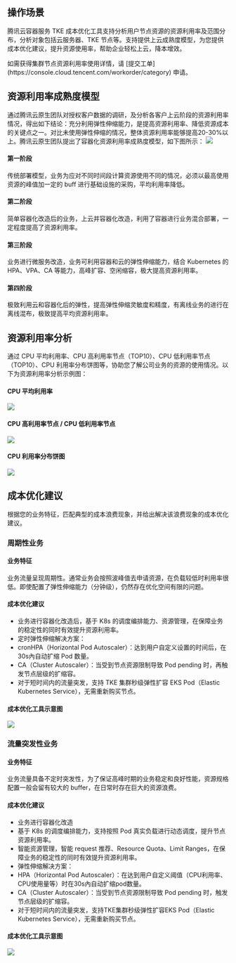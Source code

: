 
## 操作场景
腾讯云容器服务 TKE 成本优化工具支持分析用户节点资源的资源利用率及范围分布，分析对象包括云服务器、TKE 节点等。支持提供上云成熟度模型，为您提供成本优化建议，提升资源使用率，帮助企业轻松上云，降本增效。

<dx-alert infotype="explain" title="">
如需获得集群节点资源利用率使用详情，请 [提交工单](https://console.cloud.tencent.com/workorder/category) 申请。
</dx-alert>



## 资源利用率成熟度模型
通过腾讯云原生团队对授权客户数据的调研，及分析各客户上云阶段的资源利用率情况，得出如下结论：充分利用弹性伸缩能力，是提高资源利用率、降低资源成本的关键点之一。对比未使用弹性伸缩的情况，整体资源利用率能够提高20-30%以上。腾讯云原生团队提出了容器化资源利用率成熟度模型，如下图所示：
![](https://main.qcloudimg.com/raw/eec315c150fdc1742886a6cb9c2221ac.jpg)

#### 第一阶段
传统部署模型，业务为应对不同时间段计算资源使用不同的情况，必须以最高使用资源的峰值加一定的 buff 进行基础设施的采购，平均利用率降低。

#### 第二阶段
简单容器化改造后的业务，上云并容器化改造，利用了容器进行业务混合部署，一定程度提高了资源利用率。

#### 第三阶段
业务进行微服务改造，业务可利用容器和云的弹性伸缩能力，结合 Kubernetes 的 HPA、VPA、CA 等能力，高峰扩容、空闲缩容，极大提高资源利用率。

#### 第四阶段
极致利用云和容器化后的弹性，提高弹性伸缩灵敏度和精度，有离线业务的进行在离线混布，极致提高平均资源利用率。


## 资源利用率分析
通过 CPU 平均利用率、CPU 高利用率节点（TOP10）、CPU 低利用率节点（TOP10）、CPU 利用率分布饼图等，协助您了解公司业务的资源的使用情况。以下为资源利用率分析示例图：

#### CPU 平均利用率
![](https://main.qcloudimg.com/raw/a5f70d33bf47a7de34365b438330faf5.png)

#### CPU 高利用率节点 / CPU 低利用率节点
![](https://main.qcloudimg.com/raw/d0ab5fdc823d791f896823e78655ede3.png)

#### CPU 利用率分布饼图
![](https://main.qcloudimg.com/raw/e2a1c02a671d04f357fe6c6c9bcc34d2.png)

## 成本优化建议
根据您的业务特征，匹配典型的成本浪费现象，并给出解决该浪费现象的成本优化建议。

### 周期性业务
#### 业务特征
业务流量呈现周期性。通常业务会按照波峰值去申请资源，在负载较低时利用率很低。即使配置了弹性伸缩能力（分钟级），仍然存在优化空间有限的问题。

#### 成本优化建议
- 业务进行容器化改造后，基于 K8s 的调度编排能力、资源管理，在保障业务的稳定性的同时有效提升资源利用率。
- 定时弹性伸缩解决方案：
 - cronHPA（Horizontal Pod Autoscaler）：达到用户自定义设置的时间后，在30s內自动扩缩 Pod 数量。
 - CA（Cluster Autoscaler）：当受到节点资源限制导致 Pod pending 时，再触发节点层级的扩缩容。
 - 对于短时间内的流量突发，支持 TKE 集群秒级弹性扩容 EKS Pod（Elastic Kubernetes Service），无需重新购买节点。

#### 成本优化工具示意图
![](https://main.qcloudimg.com/raw/45f444ccc83f3f4432ad0dabb9c21c0f.png)

### 流量突发性业务

#### 业务特征
业务流量具备不定时突发性，为了保证高峰时期的业务稳定和良好性能，资源规格配置一般会留有较大的 buffer，在日常时存在巨大的资源浪费。

#### 成本优化建议
- 业务进行容器化改造
 - 基于 K8s 的调度编排能力，支持按照 Pod 真实负载进行动态调度，提升节点资源利用率。
 - 智能资源管理，智能 request 推荐、Resource Quota、Limit Ranges，在保障业务的稳定性的同时有效提升资源利用率。
- 弹性伸缩解决方案：
 - HPA（Horizontal Pod Autoscaler）：在达到用户自定义阈值（CPU利用率、CPU使用量等）时在30s內自动扩缩pod数量。
 - CA（Cluster Autoscaler）：当受到节点资源限制导致 Pod pending 时，触发节点层级的扩缩容。
 - 对于短时间内的流量突发，支持TKE集群秒级弹性扩容EKS Pod（Elastic Kubernetes Service），无需重新购买节点。

#### 成本优化工具示意图
![](https://main.qcloudimg.com/raw/b2c60e9499e776d3b287335e3d1d7d71.png)



